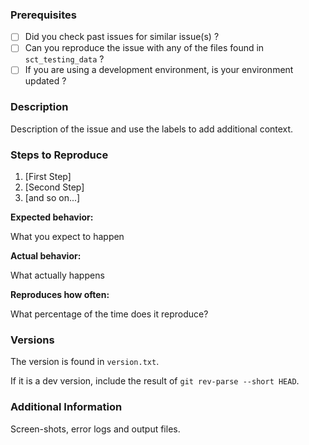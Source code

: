 ### Prerequisites

* [ ] Did you check past issues for similar issue(s) ?
* [ ] Can you reproduce the issue with any of the files found in `sct_testing_data` ?
* [ ] If you are using a development environment, is your environment updated ?

### Description

Description of the issue and use the labels to add additional context.

### Steps to Reproduce

1. [First Step]
2. [Second Step]
3. [and so on...]

**Expected behavior:**

What you expect to happen

**Actual behavior:**

What actually happens

**Reproduces how often:**

What percentage of the time does it reproduce?

### Versions

The version is found in `version.txt`.

If it is a dev version, include the result of `git rev-parse --short HEAD`.

### Additional Information

Screen-shots, error logs and output files.
